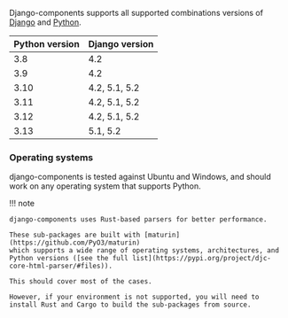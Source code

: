 Django-components supports all supported combinations versions of [Django](https://docs.djangoproject.com/en/5.2/faq/install/#what-python-version-can-i-use-with-django) and [Python](https://devguide.python.org/versions/#versions).

| Python version | Django version |
| -------------- | -------------- |
| 3.8            | 4.2            |
| 3.9            | 4.2            |
| 3.10           | 4.2, 5.1, 5.2  |
| 3.11           | 4.2, 5.1, 5.2  |
| 3.12           | 4.2, 5.1, 5.2  |
| 3.13           | 5.1, 5.2       |

### Operating systems

django-components is tested against Ubuntu and Windows, and should work on any operating system that supports Python.

!!! note

    django-components uses Rust-based parsers for better performance.

    These sub-packages are built with [maturin](https://github.com/PyO3/maturin)
    which supports a wide range of operating systems, architectures, and Python versions ([see the full list](https://pypi.org/project/djc-core-html-parser/#files)).
    
    This should cover most of the cases.

    However, if your environment is not supported, you will need to install Rust and Cargo to build the sub-packages from source.
